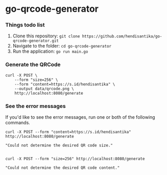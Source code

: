 # go-qrcode-generator

### Things todo list

1. Clone this repository: `git clone https://github.com/hendisantika/go-qrcode-generator.git`
2. Navigate to the folder: `cd go-qrcode-generator`
3. Run the application: `go run main.go`

### Generate the QRCode

```shell
curl -X POST \
    --form "size=256" \
    --form "content=https://s.id/hendisantika" \
    --output data/qrcode.png \
    http://localhost:8080/generate
```

### See the error messages

If you'd like to see the error messages, run one or both of the following commands.

```shell
curl -X POST --form "content=https://s.id/hendisantika" http://localhost:8080/generate

"Could not determine the desired QR code size."


curl -X POST --form "size=256" http://localhost:8080/generate

"Could not determine the desired QR code content."

```